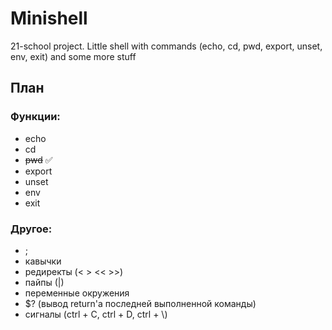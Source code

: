 # Minishell
21-school project. Little shell with commands (echo, cd, pwd, export, unset, env, exit) and some more stuff

## План

### Функции:

- echo
- cd
- ~~pwd~~ :white_check_mark:
- export
- unset
- env
- exit

### Другое:

- ;
- кавычки
- редиректы (< > << >>)
- пайпы (|)
- переменные окружения
- $? (вывод return'a последней выполненной команды)
- сигналы (ctrl + C, ctrl + D, ctrl + \\)
